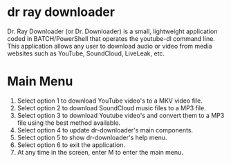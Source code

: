 # dr ray downloader

Dr. Ray Downloader (or Dr. Downloader) is a small, lightweight application coded in BATCH/PowerShell that operates the youtube-dl command line. This application allows any user to download audio or video from media websites such as YouTube, SoundCloud, LiveLeak, etc. 

# Main Menu

1. Select option 1 to download YouTube video's to a MKV video file.
2. Select option 2 to download SoundCloud music files to a MP3 file.
3. Select option 3 to download Youtube video's and convert them to a MP3 file using the best method available.
4. Select option 4 to update dr-downloader's main components.
5. Select option 5 to show dr-downloader's help menu.
6. Select option 6 to exit the application.
7. At any time in the screen, enter M to enter the main menu.
